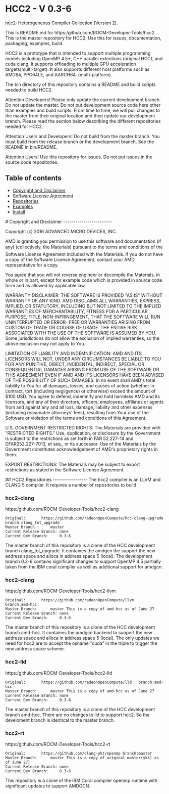 HCC2 - V 0.3-6 
==============

hcc2:  Heterogeneous Compiler Collection (Version 2). 

This is README.md for https:/github.com/ROCM-Developer-Tools/hcc2 .  This is the master repository for HCC2,  Use this for issues, documentation, packaging, examples, build.  

HCC2 is a prototype that is intended to support multiple programming models including OpenMP 4.5+, C++ parallel extentions (original HCC), and cuda clang.  It supports offloading to multiple GPU acceleration targets(multi-target).  It also supports different host platforms such as AMD64, PPC64LE, and AARCH64. (multi-platform). 

The bin directory of this 
repository contains a README and build scripts needed to build HCC2.

Attention Developers!   Please only update the current development branch.  Do not update the master.  Do not put development source code here other than examples and build scripts.  From time to time, we will pull changes to the master from their original location and then update our development branch. Please read the section below describing the different repositories needed for HCC2. 

Attention Users and Developers!  Do not build from the master branch.  You must build from the release branch or the development branch.  See the README in bin/README. 

Attention Users!  Use this repository for issues.   Do not put issues in the source code repositories. 

Table of contents
-----------------

- [Copyright and Disclaimer](#Copyright)
- [Software License Agreement](LICENSE)
- [Repositories](#Repositories)
- [Examples](examples)
- [Install](bin/README)



<A NAME="Copyright">
# Copyright and Disclaimer
------------------------

Copyright (c) 2016 ADVANCED MICRO DEVICES, INC.  

AMD is granting you permission to use this software and documentation (if any) (collectively, the 
Materials) pursuant to the terms and conditions of the Software License Agreement included with the 
Materials.  If you do not have a copy of the Software License Agreement, contact your AMD 
representative for a copy.

You agree that you will not reverse engineer or decompile the Materials, in whole or in part, except for 
example code which is provided in source code form and as allowed by applicable law.

WARRANTY DISCLAIMER: THE SOFTWARE IS PROVIDED "AS IS" WITHOUT WARRANTY OF ANY 
KIND.  AMD DISCLAIMS ALL WARRANTIES, EXPRESS, IMPLIED, OR STATUTORY, INCLUDING BUT NOT 
LIMITED TO THE IMPLIED WARRANTIES OF MERCHANTABILITY, FITNESS FOR A PARTICULAR 
PURPOSE, TITLE, NON-INFRINGEMENT, THAT THE SOFTWARE WILL RUN UNINTERRUPTED OR ERROR-
FREE OR WARRANTIES ARISING FROM CUSTOM OF TRADE OR COURSE OF USAGE.  THE ENTIRE RISK 
ASSOCIATED WITH THE USE OF THE SOFTWARE IS ASSUMED BY YOU.  Some jurisdictions do not 
allow the exclusion of implied warranties, so the above exclusion may not apply to You. 

LIMITATION OF LIABILITY AND INDEMNIFICATION:  AMD AND ITS LICENSORS WILL NOT, 
UNDER ANY CIRCUMSTANCES BE LIABLE TO YOU FOR ANY PUNITIVE, DIRECT, INCIDENTAL, 
INDIRECT, SPECIAL OR CONSEQUENTIAL DAMAGES ARISING FROM USE OF THE SOFTWARE OR THIS 
AGREEMENT EVEN IF AMD AND ITS LICENSORS HAVE BEEN ADVISED OF THE POSSIBILITY OF SUCH 
DAMAGES.  In no event shall AMD's total liability to You for all damages, losses, and 
causes of action (whether in contract, tort (including negligence) or otherwise) 
exceed the amount of $100 USD.  You agree to defend, indemnify and hold harmless 
AMD and its licensors, and any of their directors, officers, employees, affiliates or 
agents from and against any and all loss, damage, liability and other expenses 
(including reasonable attorneys' fees), resulting from Your use of the Software or 
violation of the terms and conditions of this Agreement.  

U.S. GOVERNMENT RESTRICTED RIGHTS: The Materials are provided with "RESTRICTED RIGHTS." 
Use, duplication, or disclosure by the Government is subject to the restrictions as set 
forth in FAR 52.227-14 and DFAR252.227-7013, et seq., or its successor.  Use of the 
Materials by the Government constitutes acknowledgement of AMD's proprietary rights in them.

EXPORT RESTRICTIONS: The Materials may be subject to export restrictions as stated in the 
Software License Agreement.

<A NAME="Repositories">
## HCC2 Repositories
-----------------
The hcc2 compiler is an LLVM and CLANG 5 compiler.  It requires a number of repositories to build

### hcc2-clang
https:/github.com/ROCM-Developer-Tools/hcc2-clang
```
Original: 		https://github.com/radeonOpenCompute/hcc-clang-upgrade  branch:clang_tot_upgrade
Master Branch :  	master
Current Release Branch: none
Current Dev Branch:  	0.3-6
```
The master branch of this repository is a clone of the HCC development branch clang_tot_upgrade.  It containes the amdgcn the support the new address space and alloca in address space 5 (local). 
The development branch 0.3-6 contains significant changes to support OpenMP 4.5 partially taken from the IBM coral compiler as well as additional support for amdgcn. 


### hcc2-clang
https:/github.com/ROCM-Developer-Tools/hcc2-llvm
```
Original: 		https://github.com/radeonOpenCompute/llvm   branch:amd-hcc
Master Branch:  	master This is a copy of amd-hcc as of June 27
Current Release Branch: none
Current Dev Branch:  	0.3-6
```
The master branch of this repository is a clone of the HCC development branch amd-hcc.  It containes the amdgcn backend to support the new address space and alloca in address space 5 (local).  The only updates we need for hcc2 are to accept the osname "cuda" in the triple to trigger the new address space scheme. 

### hcc2-lld
https:/github.com/ROCM-Developer-Tools/hcc2-lld
```
Original: 		https://github.com/radeonOpenCompute/lld   branch:amd-hcc
Master Branch:  	master This is a copy of amd-hcc as of June 27
Current Release Branch: none
Current Dev Branch:  	0.3-6
```
The master branch of this repository is a clone of the HCC development branch amd-hcc.   There are no changes to lld to support hcc2.  So the develoment branch is identical to the master branch. 

### hcc2-rt
https:/github.com/ROCM-Developer-Tools/hcc2-rt
```
Original: 		https://github.com/clang-ykt/openmp branch:master
Master Branch:  	master This is a copy of original master(ykk) as of June 27)
Current Release Branch: none
Current Dev Branch:  	0.3-6
```
This repository is a clone of the IBM Coral compiler openmp runtime with significant updates to support AMDGCN. 
